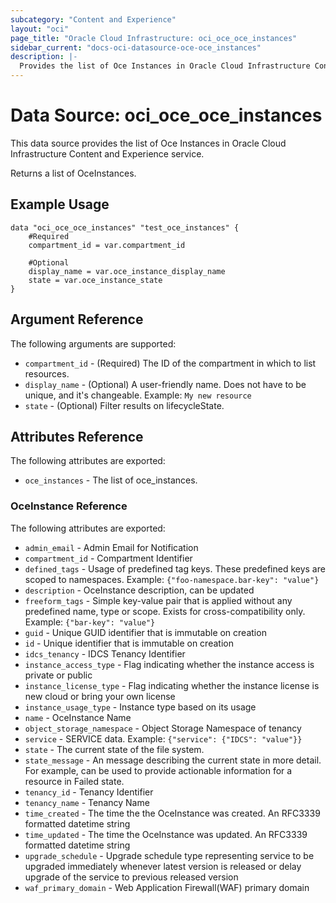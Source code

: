 ```yaml
---
subcategory: "Content and Experience"
layout: "oci"
page_title: "Oracle Cloud Infrastructure: oci_oce_oce_instances"
sidebar_current: "docs-oci-datasource-oce-oce_instances"
description: |-
  Provides the list of Oce Instances in Oracle Cloud Infrastructure Content and Experience service
---
```


# Data Source: oci_oce_oce_instances
This data source provides the list of Oce Instances in Oracle Cloud Infrastructure Content and Experience service.

Returns a list of OceInstances.


## Example Usage

```hcl
data "oci_oce_oce_instances" "test_oce_instances" {
	#Required
	compartment_id = var.compartment_id

	#Optional
	display_name = var.oce_instance_display_name
	state = var.oce_instance_state
}
```

## Argument Reference

The following arguments are supported:

* `compartment_id` - (Required) The ID of the compartment in which to list resources.
* `display_name` - (Optional) A user-friendly name. Does not have to be unique, and it's changeable.  Example: `My new resource` 
* `state` - (Optional) Filter results on lifecycleState.


## Attributes Reference

The following attributes are exported:

* `oce_instances` - The list of oce_instances.

### OceInstance Reference

The following attributes are exported:

* `admin_email` - Admin Email for Notification
* `compartment_id` - Compartment Identifier
* `defined_tags` - Usage of predefined tag keys. These predefined keys are scoped to namespaces. Example: `{"foo-namespace.bar-key": "value"}` 
* `description` - OceInstance description, can be updated
* `freeform_tags` - Simple key-value pair that is applied without any predefined name, type or scope. Exists for cross-compatibility only. Example: `{"bar-key": "value"}` 
* `guid` - Unique GUID identifier that is immutable on creation
* `id` - Unique identifier that is immutable on creation
* `idcs_tenancy` - IDCS Tenancy Identifier
* `instance_access_type` - Flag indicating whether the instance access is private or public
* `instance_license_type` - Flag indicating whether the instance license is new cloud or bring your own license
* `instance_usage_type` - Instance type based on its usage
* `name` - OceInstance Name
* `object_storage_namespace` - Object Storage Namespace of tenancy
* `service` - SERVICE data. Example: `{"service": {"IDCS": "value"}}` 
* `state` - The current state of the file system.
* `state_message` - An message describing the current state in more detail. For example, can be used to provide actionable information for a resource in Failed state.
* `tenancy_id` - Tenancy Identifier
* `tenancy_name` - Tenancy Name
* `time_created` - The time the the OceInstance was created. An RFC3339 formatted datetime string
* `time_updated` - The time the OceInstance was updated. An RFC3339 formatted datetime string
* `upgrade_schedule` - Upgrade schedule type representing service to be upgraded immediately whenever latest version is released or delay upgrade of the service to previous released version 
* `waf_primary_domain` - Web Application Firewall(WAF) primary domain


